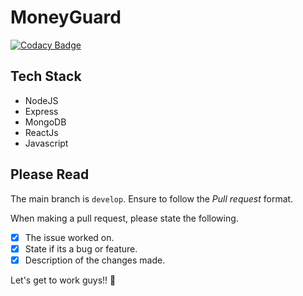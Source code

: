 # MoneyGuard

[![Codacy Badge](https://api.codacy.com/project/badge/Grade/6edce45adf1e4462ba9bfc1589c2cb24)](https://app.codacy.com/gh/BuildForSDGCohort2/TEAM-044A-BACKEND?utm_source=github.com&utm_medium=referral&utm_content=BuildForSDGCohort2/TEAM-044A-BACKEND&utm_campaign=Badge_Grade_Dashboard)

## Tech Stack

- NodeJS
- Express
- MongoDB
- ReactJs
- Javascript

## Please Read

The main branch is `develop`. Ensure to follow the _Pull request_ format.

When making a pull request, please state the following.

- [x] The issue worked on.
- [x] State if its a bug or feature.
- [x] Description of the changes made.

Let's get to work guys!! :muscle:
